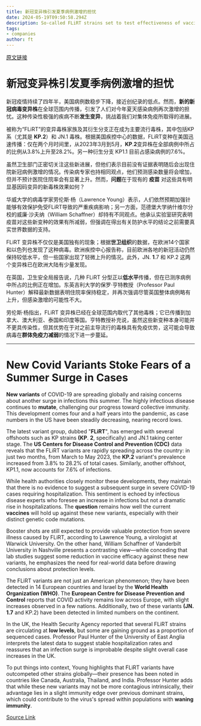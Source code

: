 ```yaml
---
title: 新冠变异株引发夏季病例激增的担忧
date: 2024-05-19T09:50:58.294Z
description: So-called FLiRT strains set to test effectiveness of vaccines against latest mutations
tags: 
- companies
author: ft
---
```


[原文链接](https://ft.com/content/1db295dc-a6d6-434f-af4e-ff91352b0f37)

# 新冠变异株引发夏季病例激增的担忧

新冠疫情持续了四年半，美国病例数稳步下降，接近创纪录的低点。然而，**新的新冠病毒变异株**在全球范围内传播，引发了人们对今年夏天感染病例再次激增的担忧。这种传染性极强的疾病不断**发生变异**，挑战着我们对集体免疫所取得的进展。

被称为“FLiRT”的变异毒株家族及其衍生分支正在成为主要流行毒株，其中包括KP系（尤其是 **KP.2**）和 JN.1 毒株。根据美国疾控中心的数据，FLiRT变种在美国迅速传播：仅在两个月时间里，从2023年3月到5月，**KP**.**2**变异株在全部病例中所占的比例从3.8%上升至28.2%。另一种衍生分支 KP1.1 目前占感染病例的7.6%。

虽然卫生部门正密切关注这些新进展，但他们表示目前没有证据表明随后会出现住院新冠病例激增的情况。传染病专家也持相同观点，他们预测感染数量将会增加，但并不预计医院住院率会有显著上升。然而，**问题**在于现有的 **疫苗** 对这些具有明显基因码变异的新毒株效果如何？

华威大学的病毒学家劳伦斯·杨（Lawrence Young）表示，人们依然预期加强针能够有效保护免受FLiRT导致的严重疾病影响；另一方面，范德堡大学纳什维尔分校的威廉·沙夫纳（William Schaffner）却持有不同观点。他承认实验室研究表明疫苗对这些新变种的效果有所减弱，但强调在得出有关防护水平的结论之前需要真实世界数据的支持。

FLiRT 变异株不仅仅是美国独有的现象；根据**世卫组织**的数据，在欧洲14个国家和以色列也发现了这种病毒。欧洲疾控中心报告称，目前欧洲各地的新冠活动仍然保持较低水平，但一些国家出现了轻微上升的情况。此外，JN. **1**.7 和 KP.2 这两个变异株已在欧洲大陆有少量发现。

在英国，卫生安全局报告说，几种 FLiRT 分型正以**低水平**传播，但在已测序病例中所占的比例正在增加。东英吉利大学的保罗·亨特教授（Professor Paul Hunter）解释最新数据表明住院率保持稳定，并再次强调尽管英国整体病例略有上升，但感染激增的可能性不大。

劳伦斯·杨指出，FLiRT 变异株已经在全球范围内取代了其他毒株；它已传播到加拿大、澳大利亚、泰国和印度等国。亨特教授补充说，虽然这些新变种本身可能并不更具传染性，但其优势在于对之前主导流行的毒株具有免疫优势，这可能会导致病毒在**群体免疫力减弱**的情况下进一步蔓延。

---

# New Covid Variants Stoke Fears of a Summer Surge in Cases 

**New variants** of COVID-19 are spreading globally and raising concerns about another surge in infections this summer. The highly infectious disease continues to **mutate**, challenging our progress toward collective immunity. This development comes four and a half years into the pandemic, as case numbers in the US have been steadily decreasing, nearing record lows. 

The latest variant group, dubbed "**FLiRT**", has emerged with several offshoots such as KP strains **(KP**. **2**, specifically) and JN.1 taking center stage. The **US Centers for Disease Control and Prevention (CDC)** data reveals that the FLiRT variants are rapidly spreading across the country: in just two months, from March to May 2023, the **KP.2** variant's prevalence increased from 3.8% to 28.2% of total cases. Similarly, another offshoot, KP1.1, now accounts for 7.6% of infections. 

While health authorities closely monitor these developments, they maintain that there is no evidence to suggest a subsequent surge in severe COVID-19 cases requiring hospitalization. This sentiment is echoed by infectious disease experts who foresee an increase in infections but not a dramatic rise in hospitalizations. The **question** remains how well the current **vaccines** will hold up against these new variants, especially with their distinct genetic code mutations. 

Booster shots are still expected to provide valuable protection from severe illness caused by FLiRT, according to Lawrence Young, a virologist at Warwick University. On the other hand, William Schaffner of Vanderbilt University in Nashville presents a contrasting view—while conceding that lab studies suggest some reduction in vaccine efficacy against these new variants, he emphasizes the need for real-world data before drawing conclusions about protection levels. 

The FLiRT variants are not just an American phenomenon; they have been detected in 14 European countries and Israel by the **World Health Organization (WHO)**. The **European Centre for Disease Prevention and Control** reports that COVID activity remains low across Europe, with slight increases observed in a few nations. Additionally, two of these variants **(JN. 1.7** and KP.2) have been detected in limited numbers on the continent. 

In the UK, the Health Security Agency reported that several FLiRT strains are circulating at **low levels**, but some are gaining ground as a proportion of sequenced cases. Professor Paul Hunter of the University of East Anglia interprets the latest data to suggest stable hospitalization rates and reassures that an infection surge is improbable despite slight overall case increases in the UK. 

To put things into context, Young highlights that FLiRT variants have outcompeted other strains globally—their presence has been noted in countries like Canada, Australia, Thailand, and India. Professor Hunter adds that while these new variants may not be more contagious intrinsically, their advantage lies in a slight immunity edge over previous dominant strains, which could contribute to the virus's spread within populations with **waning immunity**.

[Source Link](https://ft.com/content/1db295dc-a6d6-434f-af4e-ff91352b0f37)

